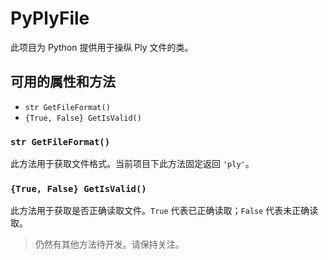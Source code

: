 # PyPlyFile

此项目为 Python 提供用于操纵 Ply 文件的类。

## 可用的属性和方法

- `str GetFileFormat()`
- `{True, False} GetIsValid()`

### `str GetFileFormat()`

此方法用于获取文件格式。当前项目下此方法固定返回 `'ply'`。

### `{True, False} GetIsValid()`

此方法用于获取是否正确读取文件。`True` 代表已正确读取；`False` 代表未正确读取。

> 仍然有其他方法待开发。请保持关注。